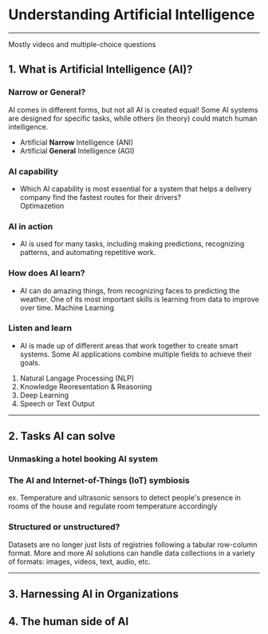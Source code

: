 # Understanding Artificial Intelligence
---
Mostly videos and multiple-choice questions
## 1. What is Artificial Intelligence (AI)?
### Narrow or General?
AI comes in different forms, but not all AI is created equal! Some AI systems are designed for specific tasks, while others (in theory) could match human intelligence.  
- Artificial **Narrow** Intelligence (ANI)
- Artificial **General** Intelligence (AGI)


### AI capability
* Which AI capability is most essential for a system that helps a delivery company find the fastest routes for their drivers?    
Optimazetion

### AI in action
* AI is used for many tasks, including making predictions, recognizing patterns, and automating repetitive work. 

### How does AI learn?
* AI can do amazing things, from recognizing faces to predicting the weather. One of its most important skills is learning from data to improve over time.
Machine Learning

### Listen and learn
* AI is made up of different areas that work together to create smart systems. Some AI applications combine multiple fields to achieve their goals.     
1. Natural Langage Processing  (NLP)
2. Knowledge Reoresentation & Reasoning
3. Deep Learning
4. Speech or Text Output

 
---
## 2. Tasks AI can solve
### Unmasking a hotel booking AI system
### The AI and Internet-of-Things (IoT) symbiosis
ex. Temperature and ultrasonic sensors to detect people's presence in rooms of the house and regulate room temperature accordingly
### Structured or unstructured?
Datasets are no longer just lists of registries following a tabular row-column format. More and more AI solutions can handle data collections in a variety of formats: images, videos, text, audio, etc.



---
## 3. Harnessing AI in Organizations

## 4. The human side of AI

